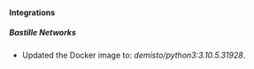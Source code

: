 #### Integrations
##### Bastille Networks
- Updated the Docker image to: *demisto/python3:3.10.5.31928*.
